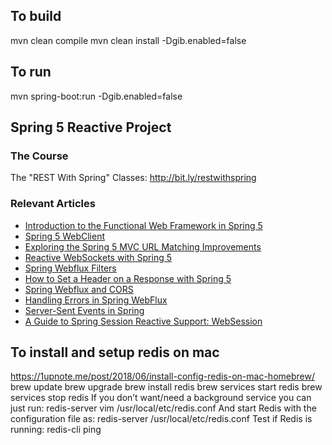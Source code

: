 ## To build
mvn clean compile
mvn clean install -Dgib.enabled=false

## To run
mvn spring-boot:run -Dgib.enabled=false

## Spring 5 Reactive Project

### The Course
The "REST With Spring" Classes: http://bit.ly/restwithspring

### Relevant Articles

- [Introduction to the Functional Web Framework in Spring 5](http://www.baeldung.com/spring-5-functional-web)
- [Spring 5 WebClient](http://www.baeldung.com/spring-5-webclient)
- [Exploring the Spring 5 MVC URL Matching Improvements](http://www.baeldung.com/spring-5-mvc-url-matching)
- [Reactive WebSockets with Spring 5](http://www.baeldung.com/spring-5-reactive-websockets)
- [Spring Webflux Filters](http://www.baeldung.com/spring-webflux-filters)
- [How to Set a Header on a Response with Spring 5](http://www.baeldung.com/spring-response-header)
- [Spring Webflux and CORS](http://www.baeldung.com/spring-webflux-cors)
- [Handling Errors in Spring WebFlux](http://www.baeldung.com/spring-webflux-errors)
- [Server-Sent Events in Spring](https://www.baeldung.com/spring-server-sent-events)
- [A Guide to Spring Session Reactive Support: WebSession](https://www.baeldung.com/a-guide-to-spring-session-reactive-support-websession/)

## To install and setup redis on mac
https://1upnote.me/post/2018/06/install-config-redis-on-mac-homebrew/
brew update
brew upgrade
brew install redis
brew services start redis
brew services stop redis
If you don’t want/need a background service you can just run: redis-server
vim /usr/local/etc/redis.conf
And start Redis with the configuration file as: redis-server /usr/local/etc/redis.conf
Test if Redis is running: redis-cli ping

